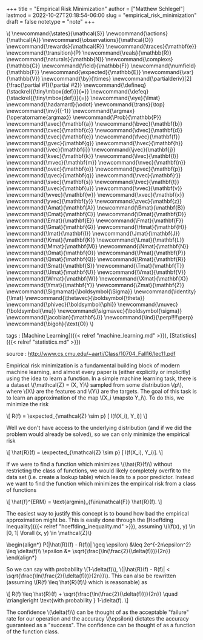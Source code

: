 +++
title = "Empirical Risk Minimization"
author = ["Matthew Schlegel"]
lastmod = 2022-10-27T20:18:54-06:00
slug = "empirical_risk_minimization"
draft = false
notetype = "note"
+++

\\( \newcommand{\states}{\mathcal{S}}
\newcommand{\actions}{\mathcal{A}}
\newcommand{\observations}{\mathcal{O}}
\newcommand{\rewards}{\mathcal{R}}
\newcommand{\traces}{\mathbf{e}}
\newcommand{\transition}{P}
\newcommand{\reals}{\mathbb{R}}
\newcommand{\naturals}{\mathbb{N}}
\newcommand{\complexs}{\mathbb{C}}
\newcommand{\field}{\mathbb{F}}
\newcommand{\numfield}{\mathbb{F}}
\newcommand{\expected}{\mathbb{E}}
\newcommand{\var}{\mathbb{V}}
\newcommand{\by}{\times}
\newcommand{\partialderiv}[2]{\frac{\partial #1}{\partial #2}}
\newcommand{\defineq}{\stackrel{{\tiny\mbox{def}}}{=}}
\newcommand{\defeq}{\stackrel{{\tiny\mbox{def}}}{=}}
\newcommand{\eye}{\Imat}
\newcommand{\hadamard}{\odot}
\newcommand{\trans}{\top}
\newcommand{\inv}{{-1}}
\newcommand{\argmax}{\operatorname{argmax}}
\newcommand{\Prob}{\mathbb{P}}
\newcommand{\avec}{\mathbf{a}}
\newcommand{\bvec}{\mathbf{b}}
\newcommand{\cvec}{\mathbf{c}}
\newcommand{\dvec}{\mathbf{d}}
\newcommand{\evec}{\mathbf{e}}
\newcommand{\fvec}{\mathbf{f}}
\newcommand{\gvec}{\mathbf{g}}
\newcommand{\hvec}{\mathbf{h}}
\newcommand{\ivec}{\mathbf{i}}
\newcommand{\jvec}{\mathbf{j}}
\newcommand{\kvec}{\mathbf{k}}
\newcommand{\lvec}{\mathbf{l}}
\newcommand{\mvec}{\mathbf{m}}
\newcommand{\nvec}{\mathbf{n}}
\newcommand{\ovec}{\mathbf{o}}
\newcommand{\pvec}{\mathbf{p}}
\newcommand{\qvec}{\mathbf{q}}
\newcommand{\rvec}{\mathbf{r}}
\newcommand{\svec}{\mathbf{s}}
\newcommand{\tvec}{\mathbf{t}}
\newcommand{\uvec}{\mathbf{u}}
\newcommand{\vvec}{\mathbf{v}}
\newcommand{\wvec}{\mathbf{w}}
\newcommand{\xvec}{\mathbf{x}}
\newcommand{\yvec}{\mathbf{y}}
\newcommand{\zvec}{\mathbf{z}}
\newcommand{\Amat}{\mathbf{A}}
\newcommand{\Bmat}{\mathbf{B}}
\newcommand{\Cmat}{\mathbf{C}}
\newcommand{\Dmat}{\mathbf{D}}
\newcommand{\Emat}{\mathbf{E}}
\newcommand{\Fmat}{\mathbf{F}}
\newcommand{\Gmat}{\mathbf{G}}
\newcommand{\Hmat}{\mathbf{H}}
\newcommand{\Imat}{\mathbf{I}}
\newcommand{\Jmat}{\mathbf{J}}
\newcommand{\Kmat}{\mathbf{K}}
\newcommand{\Lmat}{\mathbf{L}}
\newcommand{\Mmat}{\mathbf{M}}
\newcommand{\Nmat}{\mathbf{N}}
\newcommand{\Omat}{\mathbf{O}}
\newcommand{\Pmat}{\mathbf{P}}
\newcommand{\Qmat}{\mathbf{Q}}
\newcommand{\Rmat}{\mathbf{R}}
\newcommand{\Smat}{\mathbf{S}}
\newcommand{\Tmat}{\mathbf{T}}
\newcommand{\Umat}{\mathbf{U}}
\newcommand{\Vmat}{\mathbf{V}}
\newcommand{\Wmat}{\mathbf{W}}
\newcommand{\Xmat}{\mathbf{X}}
\newcommand{\Ymat}{\mathbf{Y}}
\newcommand{\Zmat}{\mathbf{Z}}
\newcommand{\Sigmamat}{\boldsymbol{\Sigma}}
\newcommand{\identity}{\Imat}
\newcommand{\thetavec}{\boldsymbol{\theta}}
\newcommand{\phivec}{\boldsymbol{\phi}}
\newcommand{\muvec}{\boldsymbol{\mu}}
\newcommand{\sigmavec}{\boldsymbol{\sigma}}
\newcommand{\jacobian}{\mathbf{J}}
\newcommand{\ind}{\perp\!\!\!\!\perp}
\newcommand{\bigoh}{\text{O}}
\\)

tags
: [Machine Learning]({{< relref "machine_learning.md" >}}), [Statistics]({{< relref "statistics.md" >}})

source
: <http://www.cs.cmu.edu/~aarti/Class/10704_Fall16/lec11.pdf>

Empirical risk minimization is a fundamental building block of modern machine learning, and almost every paper is (either explicitly or implicitly) using the idea to learn a function. In a simple machine learning task, there is a dataset \\(\mathcal{Z} = (X, Y)\\) sampled from some distribution \\(p\\), where \\(X\\) are the features and \\(Y\\) are the targets. The goal of this task is to learn an approximation of the map \\(X\_i \mapsto Y\_i\\). To do this, we minimize the risk

\\[
R(f) = \expected\_{\mathcal{Z} \sim p} [ l(f(X\_i), Y\_i)]
\\]

Well we don't have access to the underlying distribution (and if we did the problem would already be solved), so we can only minimize the empirical risk

\\[
\hat{R}(f) = \expected\_{\mathcal{Z} \sim p} [ l(f(X\_i), Y\_i)].
\\]

If we were to find a function which minimizes \\(\hat{R}(f)\\) without restricting the class of functions, we would likely completely overfit to the data set (i.e. create a lookup table) which leads to a poor predictor. Instead we want to find the function which minimizes the empirical risk from a class of functions

\\[
\hat{f}^{ERM} = \text{argmin}\_{f\in\mathcal{F}} \hat{R}(f).
\\]

The easiest way to justify this concept is to bound how bad the empirical approximation might be. This is easily done through the [Hoeffding Inequality]({{< relref "hoeffding_inequality.md" >}}), assuming \\(l(f(x), y) \in [0, 1] \forall (x, y) \in \mathcal{Z}\\)

\begin{align\*}
P(|\hat{R}(f) - R(f))| \geq \epsilon) &\leq 2e^{-2n\epsilon^2} \leq \delta(f)\\\\
\epsilon &= \sqrt{\frac{\ln(\frac{2}{\delta(f)})}{2n}}
\end{align\*}

So we can say with probability \\(1-\delta(f)\\), \\(|\hat{R}(f) - R(f)| < \sqrt{\frac{\ln(\frac{2}{\delta(f)})}{2n}}\\). This can also be rewritten (assuming \\(R(f) \leq \hat{R}(f)\\) which is reasonable) as

\\[
R(f) \leq \hat{R}(f) + \sqrt{\frac{\ln(\frac{2}{\delta(f)})}{2n}} \quad \triangleright \text{with probability } 1-\delta(f).
\\]

The confidence \\(\delta(f)\\) can be thought of as the acceptable "failure" rate for our operation and the accuracy \\(\epsilon\\) dictates the accuracy guaranteed as a "success". The confidence can be thought of as a function of the function class.
